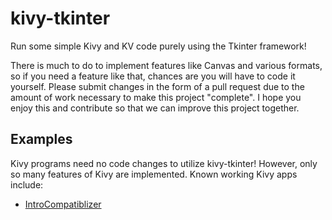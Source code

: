 # kivy-tkinter
Run some simple Kivy and KV code purely using the Tkinter framework!

There is much to do to implement features like Canvas and various
formats, so if you need a feature like that, chances are you will have
to code it yourself. Please submit changes in the form of a pull
request due to the amount of work necessary to make this project
"complete". I hope you enjoy this and contribute so that we can improve
this project together.

## Examples
Kivy programs need no code changes to utilize kivy-tkinter! However,
only so many features of Kivy are implemented. Known working Kivy
apps include:
- [IntroCompatiblizer](https://github.com/poikilos/IntroCompatiblizer)
